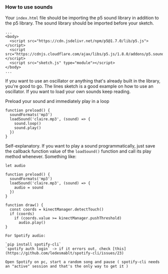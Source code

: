 ### How to use sounds

Your `index.html` file should be importing the p5 sound library in addition to the p5 library. The sound library should be imported before your sketch.
```
...
<body>
  <script src="https://cdn.jsdelivr.net/npm/p5@1.7.0/lib/p5.js"></script>
  <script src="https://cdnjs.cloudflare.com/ajax/libs/p5.js/1.8.0/addons/p5.sound.min.js"></script>
  <script src="sketch.js" type="module"></script>
</body>
...
```

If you want to use an oscillator or anything that's already built in the library, you're good to go. The lines sketch is a good example on how to use an oscillator. If you want to load your own sounds keep reading.

Preload your sound and immediately play in a loop

```
function preload() {
  soundFormats('mp3')
  loadSound('claire.mp3', (sound) => {
    sound.loop()
    sound.play()
  })
}
```

Self-explanatory. If you want to play a sound programmatically, just save the callback function value of the `loadSound()` function and call its play method whenever. Something like:

```
let audio

function preload() {
  soundFormats('mp3')
  loadSound('claire.mp3', (sound) => {
    audio = sound
  })
}

function draw() {
  const coords = kinectManager.detectTouch()
  if (coords)
    if (coords.value >= kinectManager.pushThreshold)
      audio.play()
}

For Spotify audio:

`pip install spotify-cli`
`spotify auth login` -> if it errors out, check [this](https://github.com/ledesmablt/spotify-cli/issues/23)

Open Spotify on pc, start a random song and pause ( spotify-cli needs an "active" session and that's the only way to get it )
```
